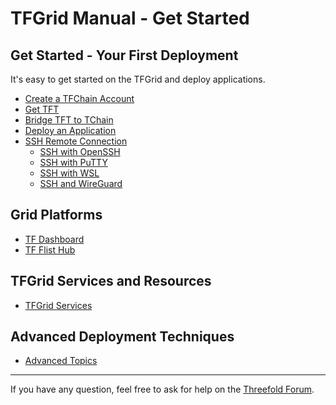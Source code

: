 # TFGrid Manual - Get Started

## Get Started - Your First Deployment

It's easy to get started on the TFGrid and deploy applications.

- [Create a TFChain Account](../../dashboard/wallet_connector.md)
- [Get TFT](../../threefold_token/buy_sell_tft/buy_sell_tft.md)
- [Bridge TFT to TChain](../../threefold_token/tft_bridges/tft_bridges.md)
- [Deploy an Application](../../dashboard/deploy/deploy.md)
- [SSH Remote Connection](./ssh_guide/ssh_guide.md)
  - [SSH with OpenSSH](./ssh_guide/ssh_openssh.md)
  - [SSH with PuTTY](./ssh_guide/ssh_putty.md)
  - [SSH with WSL](./ssh_guide/ssh_wsl.md)
  - [SSH and WireGuard](./ssh_guide/ssh_wireguard.md)

## Grid Platforms

- [TF Dashboard](../../dashboard/dashboard.md)
- [TF Flist Hub](../../developers/flist/flist_hub/zos_hub.md)

## TFGrid Services and Resources

- [TFGrid Services](./tfgrid_services/tf_grid_services_readme.md)

## Advanced Deployment Techniques

- [Advanced Topics](../advanced/advanced.md)

***

If you have any question, feel free to ask for help on the [Threefold Forum](https://forum.threefold.io/c/threefold-grid-utilization/support/).